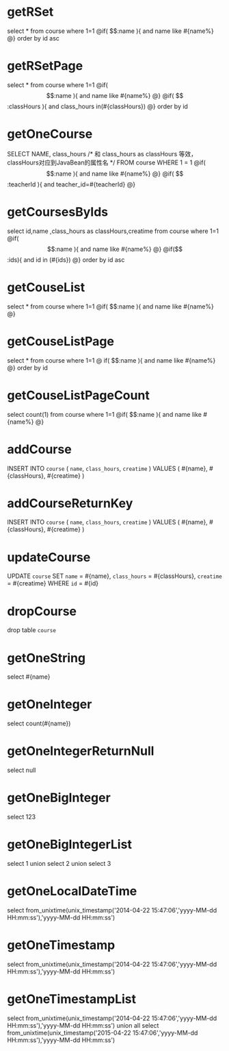 getRSet
====
select * from course where 1=1 
@if( $$:name ){ 
and name like #{name%} 
@} 
order by id asc

getRSetPage
====
select * from course where 1=1 
@if( $$:name ){ 
and name like #{name%}
@}
@if( $$:classHours ){ 
and class_hours in(#{classHours})
@} 
order by id

getOneCourse
===
SELECT NAME, class_hours 
/* 和 class_hours as classHours 等效，classHours对应到JavaBean的属性名 */ 
FROM course WHERE 1 = 1 
@if( $$:name ){ 
and name like #{name%} 
@} 
@if( $$:teacherId ){ 
and teacher_id=#{teacherId}
@}

getCoursesByIds
===
select id,name ,class_hours as classHours,creatime from course where 1=1 
@if( $$:name ){  
and name like #{name%} 
@} 
@if($$:ids){ 
and id in (#{ids})
@} 
order by id asc

getCouseList
====
select * from course where 1=1 
@if( $$:name ){ 
and name like #{name%} 
@}

getCouseListPage
====
select * from course where 1=1 
@ if( $$:name ){ 
and name like #{name%} 
@}
order by id

getCouseListPageCount
====
select count(1) from course where 1=1 
@if( $$:name ){
and name like #{name%}
@}


addCourse
====
INSERT INTO `course` (
`name`,
`class_hours`,
`creatime`
)
VALUES
(
#{name},
#{classHours},
#{creatime}
)


addCourseReturnKey
====
INSERT INTO `course` (
`name`,
`class_hours`,
`creatime`
)
VALUES
(
#{name},
#{classHours},
#{creatime}
)

updateCourse
====
UPDATE
`course`
SET
`name` = #{name},
`class_hours` = #{classHours},
`creatime` = #{creatime} WHERE `id` = #{id}

dropCourse
====
drop table `course`

getOneString
===
select #{name}

getOneInteger
===
select count(#{name})

getOneIntegerReturnNull
===
select null

getOneBigInteger
===
select 123

getOneBigIntegerList
===
select 1 union select 2 union select 3

getOneLocalDateTime
===
select  from_unixtime(unix_timestamp('2014-04-22 15:47:06','yyyy-MM-dd HH:mm:ss'),'yyyy-MM-dd HH:mm:ss')


getOneTimestamp
===
select  from_unixtime(unix_timestamp('2014-04-22 15:47:06','yyyy-MM-dd HH:mm:ss'),'yyyy-MM-dd HH:mm:ss')


getOneTimestampList
===
select  from_unixtime(unix_timestamp('2014-04-22 15:47:06','yyyy-MM-dd HH:mm:ss'),'yyyy-MM-dd HH:mm:ss')
union all
select  from_unixtime(unix_timestamp('2015-04-22 15:47:06','yyyy-MM-dd HH:mm:ss'),'yyyy-MM-dd HH:mm:ss')


